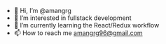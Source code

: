 - 👋 Hi, I’m @amangrg
- 👀 I’m interested in fullstack development
- 🌱 I’m currently learning the React/Redux workflow
- 📫 How to reach me amangrg96@gmail.com
